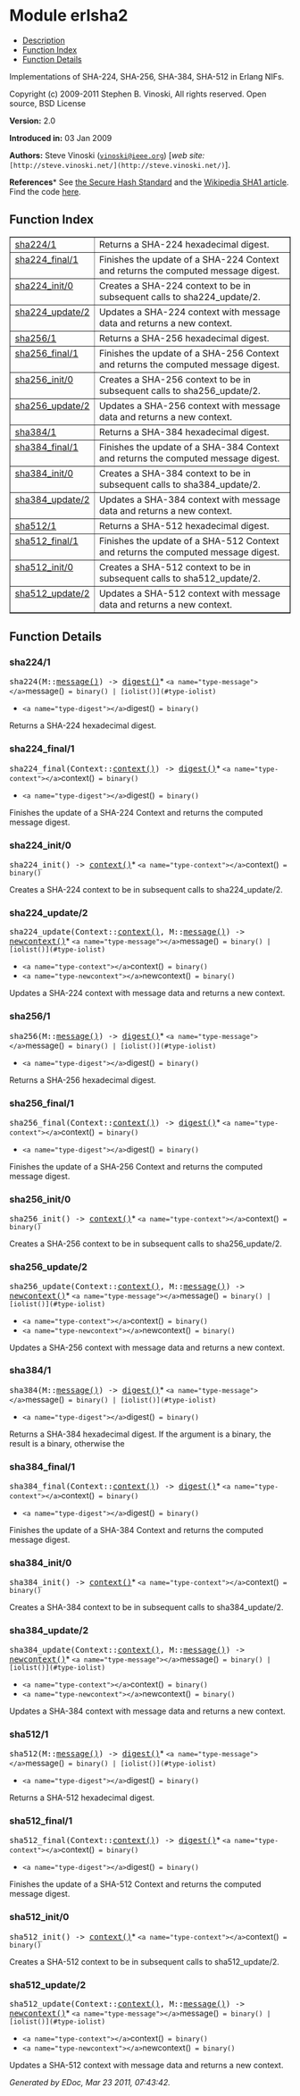 
<h1>Module erlsha2</h1>

* [Description](#description)
* [Function Index](#index)
* [Function Details](#functions)


Implementations of SHA-224, SHA-256, SHA-384, SHA-512 in Erlang NIFs.



Copyright (c) 2009-2011 Stephen B. Vinoski, All rights reserved. Open source, BSD License

__Version:__ 2.0


__Introduced in:__ 03 Jan 2009


__Authors:__ Steve Vinoski ([`vinoski@ieee.org`](mailto:vinoski@ieee.org)) [_web site:_ `[http://steve.vinoski.net/](http://steve.vinoski.net/)`].

__References__* See [
the Secure Hash Standard](http://csrc.nist.gov/publications/fips/fips180-3/fips180-3_final.pdf) and the [Wikipedia SHA1
article](http://en.wikipedia.org/wiki/SHA1). Find the code [here](http://github.com/vinoski/erlsha2).


<h2><a name="index">Function Index</a></h2>



<table width="100%" border="1" cellspacing="0" cellpadding="2" summary="function index"><tr><td valign="top"><a href="#sha224-1">sha224/1</a></td><td>Returns a SHA-224 hexadecimal digest.</td></tr><tr><td valign="top"><a href="#sha224_final-1">sha224_final/1</a></td><td>Finishes the update of a SHA-224 Context and returns the computed
message digest.</td></tr><tr><td valign="top"><a href="#sha224_init-0">sha224_init/0</a></td><td>Creates a SHA-224 context to be in subsequent calls to
sha224_update/2.</td></tr><tr><td valign="top"><a href="#sha224_update-2">sha224_update/2</a></td><td>Updates a SHA-224 context with message data and returns a new
context.</td></tr><tr><td valign="top"><a href="#sha256-1">sha256/1</a></td><td>Returns a SHA-256 hexadecimal digest.</td></tr><tr><td valign="top"><a href="#sha256_final-1">sha256_final/1</a></td><td>Finishes the update of a SHA-256 Context and returns the computed
message digest.</td></tr><tr><td valign="top"><a href="#sha256_init-0">sha256_init/0</a></td><td>Creates a SHA-256 context to be in subsequent calls to
sha256_update/2.</td></tr><tr><td valign="top"><a href="#sha256_update-2">sha256_update/2</a></td><td>Updates a SHA-256 context with message data and returns a new
context.</td></tr><tr><td valign="top"><a href="#sha384-1">sha384/1</a></td><td>Returns a SHA-384 hexadecimal digest.</td></tr><tr><td valign="top"><a href="#sha384_final-1">sha384_final/1</a></td><td>Finishes the update of a SHA-384 Context and returns the computed
message digest.</td></tr><tr><td valign="top"><a href="#sha384_init-0">sha384_init/0</a></td><td>Creates a SHA-384 context to be in subsequent calls to
sha384_update/2.</td></tr><tr><td valign="top"><a href="#sha384_update-2">sha384_update/2</a></td><td>Updates a SHA-384 context with message data and returns a new
context.</td></tr><tr><td valign="top"><a href="#sha512-1">sha512/1</a></td><td>Returns a SHA-512 hexadecimal digest.</td></tr><tr><td valign="top"><a href="#sha512_final-1">sha512_final/1</a></td><td>Finishes the update of a SHA-512 Context and returns the computed
message digest.</td></tr><tr><td valign="top"><a href="#sha512_init-0">sha512_init/0</a></td><td>Creates a SHA-512 context to be in subsequent calls to
sha512_update/2.</td></tr><tr><td valign="top"><a href="#sha512_update-2">sha512_update/2</a></td><td>Updates a SHA-512 context with message data and returns a new
context.</td></tr></table>


<a name="functions"></a>


<h2>Function Details</h2>


<a name="sha224-1"></a>


<h3>sha224/1</h3>





<tt>sha224(M::<a href="#type-message">message()</a>) -> <a href="#type-digest">digest()</a></tt>* `<a name="type-message"></a>`message()` = binary() | [iolist()](#type-iolist)`
* `<a name="type-digest"></a>`digest()` = binary()`




Returns a SHA-224 hexadecimal digest.

<a name="sha224_final-1"></a>


<h3>sha224_final/1</h3>





<tt>sha224_final(Context::<a href="#type-context">context()</a>) -> <a href="#type-digest">digest()</a></tt>* `<a name="type-context"></a>`context()` = binary()`
* `<a name="type-digest"></a>`digest()` = binary()`




Finishes the update of a SHA-224 Context and returns the computed
message digest.

<a name="sha224_init-0"></a>


<h3>sha224_init/0</h3>





<tt>sha224_init() -> <a href="#type-context">context()</a></tt>* `<a name="type-context"></a>`context()` = binary()`




Creates a SHA-224 context to be in subsequent calls to
sha224_update/2.

<a name="sha224_update-2"></a>


<h3>sha224_update/2</h3>





<tt>sha224_update(Context::<a href="#type-context">context()</a>, M::<a href="#type-message">message()</a>) -> <a href="#type-newcontext">newcontext()</a></tt>* `<a name="type-message"></a>`message()` = binary() | [iolist()](#type-iolist)`
* `<a name="type-context"></a>`context()` = binary()`
* `<a name="type-newcontext"></a>`newcontext()` = binary()`




Updates a SHA-224 context with message data and returns a new
context.

<a name="sha256-1"></a>


<h3>sha256/1</h3>





<tt>sha256(M::<a href="#type-message">message()</a>) -> <a href="#type-digest">digest()</a></tt>* `<a name="type-message"></a>`message()` = binary() | [iolist()](#type-iolist)`
* `<a name="type-digest"></a>`digest()` = binary()`




Returns a SHA-256 hexadecimal digest.

<a name="sha256_final-1"></a>


<h3>sha256_final/1</h3>





<tt>sha256_final(Context::<a href="#type-context">context()</a>) -> <a href="#type-digest">digest()</a></tt>* `<a name="type-context"></a>`context()` = binary()`
* `<a name="type-digest"></a>`digest()` = binary()`




Finishes the update of a SHA-256 Context and returns the computed
message digest.

<a name="sha256_init-0"></a>


<h3>sha256_init/0</h3>





<tt>sha256_init() -> <a href="#type-context">context()</a></tt>* `<a name="type-context"></a>`context()` = binary()`




Creates a SHA-256 context to be in subsequent calls to
sha256_update/2.

<a name="sha256_update-2"></a>


<h3>sha256_update/2</h3>





<tt>sha256_update(Context::<a href="#type-context">context()</a>, M::<a href="#type-message">message()</a>) -> <a href="#type-newcontext">newcontext()</a></tt>* `<a name="type-message"></a>`message()` = binary() | [iolist()](#type-iolist)`
* `<a name="type-context"></a>`context()` = binary()`
* `<a name="type-newcontext"></a>`newcontext()` = binary()`




Updates a SHA-256 context with message data and returns a new
context.

<a name="sha384-1"></a>


<h3>sha384/1</h3>





<tt>sha384(M::<a href="#type-message">message()</a>) -> <a href="#type-digest">digest()</a></tt>* `<a name="type-message"></a>`message()` = binary() | [iolist()](#type-iolist)`
* `<a name="type-digest"></a>`digest()` = binary()`




Returns a SHA-384 hexadecimal digest.
If the argument is a binary, the result is a binary, otherwise the

<a name="sha384_final-1"></a>


<h3>sha384_final/1</h3>





<tt>sha384_final(Context::<a href="#type-context">context()</a>) -> <a href="#type-digest">digest()</a></tt>* `<a name="type-context"></a>`context()` = binary()`
* `<a name="type-digest"></a>`digest()` = binary()`




Finishes the update of a SHA-384 Context and returns the computed
message digest.

<a name="sha384_init-0"></a>


<h3>sha384_init/0</h3>





<tt>sha384_init() -> <a href="#type-context">context()</a></tt>* `<a name="type-context"></a>`context()` = binary()`




Creates a SHA-384 context to be in subsequent calls to
sha384_update/2.

<a name="sha384_update-2"></a>


<h3>sha384_update/2</h3>





<tt>sha384_update(Context::<a href="#type-context">context()</a>, M::<a href="#type-message">message()</a>) -> <a href="#type-newcontext">newcontext()</a></tt>* `<a name="type-message"></a>`message()` = binary() | [iolist()](#type-iolist)`
* `<a name="type-context"></a>`context()` = binary()`
* `<a name="type-newcontext"></a>`newcontext()` = binary()`




Updates a SHA-384 context with message data and returns a new
context.

<a name="sha512-1"></a>


<h3>sha512/1</h3>





<tt>sha512(M::<a href="#type-message">message()</a>) -> <a href="#type-digest">digest()</a></tt>* `<a name="type-message"></a>`message()` = binary() | [iolist()](#type-iolist)`
* `<a name="type-digest"></a>`digest()` = binary()`




Returns a SHA-512 hexadecimal digest.

<a name="sha512_final-1"></a>


<h3>sha512_final/1</h3>





<tt>sha512_final(Context::<a href="#type-context">context()</a>) -> <a href="#type-digest">digest()</a></tt>* `<a name="type-context"></a>`context()` = binary()`
* `<a name="type-digest"></a>`digest()` = binary()`




Finishes the update of a SHA-512 Context and returns the computed
message digest.

<a name="sha512_init-0"></a>


<h3>sha512_init/0</h3>





<tt>sha512_init() -> <a href="#type-context">context()</a></tt>* `<a name="type-context"></a>`context()` = binary()`




Creates a SHA-512 context to be in subsequent calls to
sha512_update/2.

<a name="sha512_update-2"></a>


<h3>sha512_update/2</h3>





<tt>sha512_update(Context::<a href="#type-context">context()</a>, M::<a href="#type-message">message()</a>) -> <a href="#type-newcontext">newcontext()</a></tt>* `<a name="type-message"></a>`message()` = binary() | [iolist()](#type-iolist)`
* `<a name="type-context"></a>`context()` = binary()`
* `<a name="type-newcontext"></a>`newcontext()` = binary()`




Updates a SHA-512 context with message data and returns a new
context.


_Generated by EDoc, Mar 23 2011, 07:43:42._
